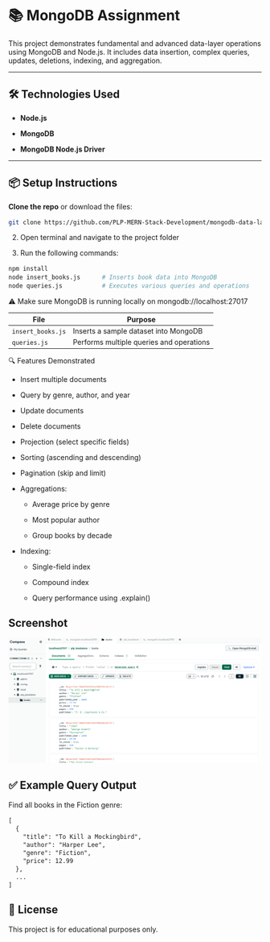 # 📚 MongoDB Assignment

This project demonstrates fundamental and advanced data-layer operations using MongoDB and Node.js. It includes data insertion, complex queries, updates, deletions, indexing, and aggregation.

---

## 🛠️ Technologies Used

- **Node.js**

- **MongoDB**

- **MongoDB Node.js Driver**

---

## 📦 Setup Instructions


**Clone the repo** or download the files:

```bash
git clone https://github.com/PLP-MERN-Stack-Development/mongodb-data-layer-fundamentals-and-advanced-techniques-Princessglory.git
```

2. Open terminal and navigate to the project folder 

3. Run the following commands:

```bash
npm install
node insert_books.js      # Inserts book data into MongoDB
node queries.js           # Executes various queries and operations

```
⚠️ Make sure MongoDB is running locally on mongodb://localhost:27017

| File              | Purpose                                  |
| ----------------- | ---------------------------------------- |
| `insert_books.js` | Inserts a sample dataset into MongoDB    |
| `queries.js`      | Performs multiple queries and operations |


🔍 Features Demonstrated

* Insert multiple documents

* Query by genre, author, and year

* Update documents

* Delete documents

* Projection (select specific fields)

* Sorting (ascending and descending)

* Pagination (skip and limit)

* Aggregations:

  * Average price by genre

  * Most popular author

  * Group books by decade

* Indexing:

  * Single-field index

  * Compound index

  * Query performance using .explain()

## Screenshot
![Book List Output](compass%20screenshot.PNG)

## ✅ Example Query Output

  Find all books in the Fiction genre:
  
```
[
  {
    "title": "To Kill a Mockingbird",
    "author": "Harper Lee",
    "genre": "Fiction",
    "price": 12.99
  },
  ...
]
```
## 📄 License

This project is for educational purposes only.